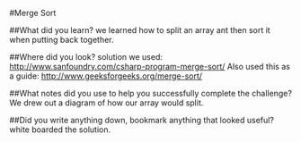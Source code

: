 #Merge Sort

##What did you learn?
we learned how to split an array ant then sort it when putting back together.

##Where did you look?
solution we used: http://www.sanfoundry.com/csharp-program-merge-sort/
Also used this as a guide: http://www.geeksforgeeks.org/merge-sort/ 

##What notes did you use to help you successfully complete the challenge?
We drew out a diagram of how our array would split.

##Did you write anything down, bookmark anything that looked useful?
white boarded the solution.


